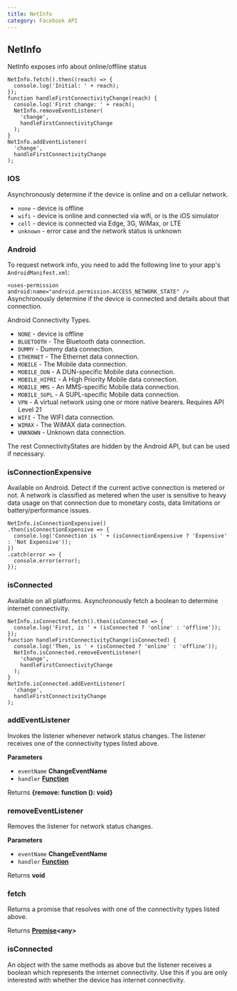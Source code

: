 ```yaml
---
title: NetInfo
category: Facebook API
---
```

<!-- Generated by documentation.js. Update this documentation by updating the source code. -->

## NetInfo

NetInfo exposes info about online/offline status

    NetInfo.fetch().then((reach) => {
      console.log('Initial: ' + reach);
    });
    function handleFirstConnectivityChange(reach) {
      console.log('First change: ' + reach);
      NetInfo.removeEventListener(
        'change',
        handleFirstConnectivityChange
      );
    }
    NetInfo.addEventListener(
      'change',
      handleFirstConnectivityChange
    );

### IOS

Asynchronously determine if the device is online and on a cellular network.

-   `none` - device is offline
-   `wifi` - device is online and connected via wifi, or is the iOS simulator
-   `cell` - device is connected via Edge, 3G, WiMax, or LTE
-   `unknown` - error case and the network status is unknown

### Android

To request network info, you need to add the following line to your
app's `AndroidManifest.xml`:

`<uses-permission android:name="android.permission.ACCESS_NETWORK_STATE" />`
Asynchronously determine if the device is connected and details about that connection.

Android Connectivity Types.

-   `NONE` - device is offline
-   `BLUETOOTH` - The Bluetooth data connection.
-   `DUMMY` -  Dummy data connection.
-   `ETHERNET` - The Ethernet data connection.
-   `MOBILE` - The Mobile data connection.
-   `MOBILE_DUN` - A DUN-specific Mobile data connection.
-   `MOBILE_HIPRI` - A High Priority Mobile data connection.
-   `MOBILE_MMS` - An MMS-specific Mobile data connection.
-   `MOBILE_SUPL` -  A SUPL-specific Mobile data connection.
-   `VPN` -  A virtual network using one or more native bearers. Requires API Level 21
-   `WIFI` - The WIFI data connection.
-   `WIMAX` -  The WiMAX data connection.
-   `UNKNOWN` - Unknown data connection.

The rest ConnectivityStates are hidden by the Android API, but can be used if necessary.

### isConnectionExpensive

Available on Android. Detect if the current active connection is metered or not. A network is
classified as metered when the user is sensitive to heavy data usage on that connection due to
monetary costs, data limitations or battery/performance issues.

    NetInfo.isConnectionExpensive()
    .then(isConnectionExpensive => {
      console.log('Connection is ' + (isConnectionExpensive ? 'Expensive' : 'Not Expensive'));
    })
    .catch(error => {
      console.error(error);
    });

### isConnected

Available on all platforms. Asynchronously fetch a boolean to determine
internet connectivity.

    NetInfo.isConnected.fetch().then(isConnected => {
      console.log('First, is ' + (isConnected ? 'online' : 'offline'));
    });
    function handleFirstConnectivityChange(isConnected) {
      console.log('Then, is ' + (isConnected ? 'online' : 'offline'));
      NetInfo.isConnected.removeEventListener(
        'change',
        handleFirstConnectivityChange
      );
    }
    NetInfo.isConnected.addEventListener(
      'change',
      handleFirstConnectivityChange
    );

### addEventListener

Invokes the listener whenever network status changes.
The listener receives one of the connectivity types listed above.

**Parameters**

-   `eventName` **ChangeEventName** 
-   `handler` **[Function](https://developer.mozilla.org/en-US/docs/Web/JavaScript/Reference/Statements/function)** 

Returns **{remove: function (): void}** 

### removeEventListener

Removes the listener for network status changes.

**Parameters**

-   `eventName` **ChangeEventName** 
-   `handler` **[Function](https://developer.mozilla.org/en-US/docs/Web/JavaScript/Reference/Statements/function)** 

Returns **void** 

### fetch

Returns a promise that resolves with one of the connectivity types listed
above.

Returns **[Promise](https://developer.mozilla.org/en-US/docs/Web/JavaScript/Reference/Global_Objects/Promise)&lt;any>** 

### isConnected

An object with the same methods as above but the listener receives a
boolean which represents the internet connectivity.
Use this if you are only interested with whether the device has internet
connectivity.
